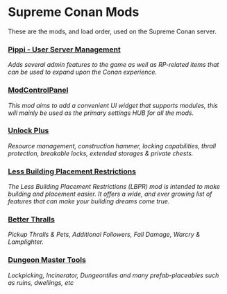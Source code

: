 # **Supreme Conan Mods**

These are the mods, and load order, used on the Supreme Conan  server.<br>

### [Pippi - User Server Management](https://steamcommunity.com/sharedfiles/filedetails/?id=880454836)
_Adds several admin features to the game as well as RP-related items that can be used to expand upon the Conan experience._
<br>
### [ModControlPanel](https://steamcommunity.com/sharedfiles/filedetails/?id=1823412793)
_This mod aims to add a convenient UI widget that supports modules, this will mainly be used as the primary settings HUB for all the mods._
<br>
### [Unlock Plus](https://steamcommunity.com/sharedfiles/filedetails/?id=877108545)
_Resource management, construction hammer, locking capabilities, thrall protection, breakable locks, extended storages & private chests._
<br>
### [Less Building Placement Restrictions](https://steamcommunity.com/sharedfiles/filedetails/?id=1369743238)
_The Less Building Placement Restrictions (LBPR) mod is intended to make building and placement easier. It offers a wide, and ever growing list of features that can make your building dreams come true._
<br>
### [Better Thralls](https://steamcommunity.com/sharedfiles/filedetails/?id=931088249)
_Pickup Thralls & Pets, Additional Followers, Fall Damage, Warcry & Lamplighter._
<br>
### [Dungeon Master Tools](https://steamcommunity.com/sharedfiles/filedetails/?id=2871328013)
_Lockpicking, Incinerator, Dungeontiles and many prefab-placeables such as ruins, dwellings, etc_
